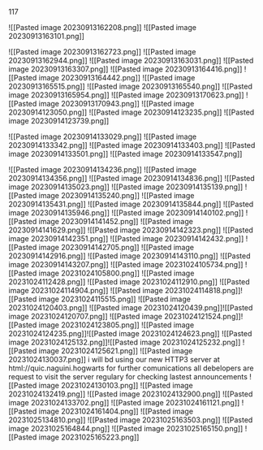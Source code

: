 117

![[Pasted image 20230913162208.png]]
![[Pasted image 20230913163101.png]]

![[Pasted image 20230913162723.png]]
![[Pasted image 20230913162944.png]]
![[Pasted image 20230913163031.png]]
![[Pasted image 20230913163307.png]]
![[Pasted image 20230913164416.png]]
![[Pasted image 20230913164442.png]]
![[Pasted image 20230913165515.png]]
![[Pasted image 20230913165540.png]]
![[Pasted image 20230913165954.png]]
![[Pasted image 20230913170623.png]]
![[Pasted image 20230913170943.png]]
![[Pasted image 20230914123050.png]]
![[Pasted image 20230914123235.png]]
![[Pasted image 20230914123739.png]]

![[Pasted image 20230914133029.png]]
![[Pasted image 20230914133342.png]]
![[Pasted image 20230914133403.png]]
![[Pasted image 20230914133501.png]]
![[Pasted image 20230914133547.png]]

![[Pasted image 20230914134236.png]]
![[Pasted image 20230914134356.png]]
![[Pasted image 20230914134836.png]]
![[Pasted image 20230914135023.png]]
![[Pasted image 20230914135139.png]]
![[Pasted image 20230914135240.png]]
![[Pasted image 20230914135431.png]]
![[Pasted image 20230914135844.png]]
![[Pasted image 20230914135946.png]]
![[Pasted image 20230914140102.png]]
![[Pasted image 20230914141452.png]]
![[Pasted image 20230914141629.png]]
![[Pasted image 20230914142323.png]]
![[Pasted image 20230914142351.png]]
![[Pasted image 20230914142432.png]]
![[Pasted image 20230914142705.png]]
![[Pasted image 20230914142916.png]]
![[Pasted image 20230914143110.png]]
![[Pasted image 20230914143207.png]]
![[Pasted image 20231024105734.png]]
![[Pasted image 20231024105800.png]]
![[Pasted image 20231024112428.png]]
![[Pasted image 20231024112910.png]]
![[Pasted image 20231024114904.png]]
![[Pasted image 20231024114818.png]]![[Pasted image 20231024115515.png]]
![[Pasted image 20231024120403.png]]
![[Pasted image 20231024120439.png]]![[Pasted image 20231024120707.png]]
![[Pasted image 20231024121524.png]]![[Pasted image 20231024123805.png]]
![[Pasted image 20231024124235.png]]![[Pasted image 20231024124623.png]]
![[Pasted image 20231024125132.png]]![[Pasted image 20231024125232.png]]
![[Pasted image 20231024125621.png]]
![[Pasted image 20231024130037.png]]
i will bd using our new HTTP3 server at html://quic.naguini.hogwarts for further comunications
all debelopers are request to visit the server regulary for checking lastest announcements
![[Pasted image 20231024130103.png]]
![[Pasted image 20231024132419.png]]
![[Pasted image 20231024132900.png]]
![[Pasted image 20231024133702.png]]
![[Pasted image 20231024161121.png]]
![[Pasted image 20231024161404.png]]
![[Pasted image 20231025134810.png]]
![[Pasted image 20231025163503.png]]
![[Pasted image 20231025164844.png]]
![[Pasted image 20231025165150.png]]
![[Pasted image 20231025165223.png]]